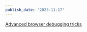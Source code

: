 ```yaml
---
publish_date: '2023-11-17'
---
```

 [Advanced browser debugging tricks](https://alan.norbauer.com/articles/browser-debugging-tricks?ck_subscriber_id=1874896980)
